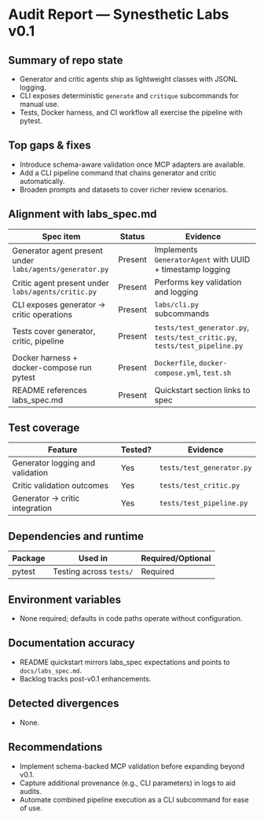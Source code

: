 # Audit Report — Synesthetic Labs v0.1

## Summary of repo state
- Generator and critic agents ship as lightweight classes with JSONL logging.
- CLI exposes deterministic `generate` and `critique` subcommands for manual use.
- Tests, Docker harness, and CI workflow all exercise the pipeline with pytest.

## Top gaps & fixes
- Introduce schema-aware validation once MCP adapters are available.
- Add a CLI pipeline command that chains generator and critic automatically.
- Broaden prompts and datasets to cover richer review scenarios.

## Alignment with labs_spec.md
| Spec item | Status | Evidence |
| --- | --- | --- |
| Generator agent present under `labs/agents/generator.py` | Present | Implements `GeneratorAgent` with UUID + timestamp logging |
| Critic agent present under `labs/agents/critic.py` | Present | Performs key validation and logging |
| CLI exposes generator → critic operations | Present | `labs/cli.py` subcommands |
| Tests cover generator, critic, pipeline | Present | `tests/test_generator.py`, `tests/test_critic.py`, `tests/test_pipeline.py` |
| Docker harness + docker-compose run pytest | Present | `Dockerfile`, `docker-compose.yml`, `test.sh` |
| README references labs_spec.md | Present | Quickstart section links to spec |

## Test coverage
| Feature | Tested? | Evidence |
| --- | --- | --- |
| Generator logging and validation | Yes | `tests/test_generator.py` |
| Critic validation outcomes | Yes | `tests/test_critic.py` |
| Generator → critic integration | Yes | `tests/test_pipeline.py` |

## Dependencies and runtime
| Package | Used in | Required/Optional |
| --- | --- | --- |
| pytest | Testing across `tests/` | Required |

## Environment variables
- None required; defaults in code paths operate without configuration.

## Documentation accuracy
- README quickstart mirrors labs_spec expectations and points to `docs/labs_spec.md`.
- Backlog tracks post-v0.1 enhancements.

## Detected divergences
- None.

## Recommendations
- Implement schema-backed MCP validation before expanding beyond v0.1.
- Capture additional provenance (e.g., CLI parameters) in logs to aid audits.
- Automate combined pipeline execution as a CLI subcommand for ease of use.
